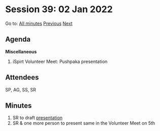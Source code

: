 # Session 39: 02 Jan 2022

Go to: [All minutes](#) [Previous](../../2021/12/28.md) [Next](04.md)

## Agenda

**Miscellaneous**

1. iSpirt Volunteer Meet: Pushpaka presentation

## Attendees

SP, AG, SS, SR

## Minutes

1. SR to draft [presentation](https://docs.google.com/presentation/d/10lNIf8cIzqOyzQ_SudyEt_l6spWMasMTxX5wOb3Cb30/edit?usp=sharing)
1. SR & one more person to present same in the Volunteer Meet on 5th

